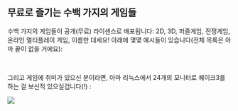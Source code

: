 <?php require("../../entete.php"); ?> <?php require("../../base.php"); ?> <?php require("../../fonctions.php"); ?>

<div id="corps">

<h2>무료로 즐기는 수백 가지의 게임들</h2>

수백 가지의 게임들이 공개(무료) 라이센스로 배포됩니다: 2D, 3D, 퍼즐게임, 전쟁게임, 온라인 멀티플레이 게임, 이름만 대세요! 아래에 몇몇 예시들이 있습니다(전체 목록은 아마 끝이 없을 거에요):

<div id="items">

<?php all_games_from_file (); ?>

<br class="clearboth" />
</div>

그리고 게임에 취미가 있으신 분이라면, 아마 리눅스에서 24개의 모니터로 퀘이크3를 하는 걸 보신적 있으실겁니다(!) :

<a href="Images/quake_24_screens.jpg"><img src="Images/quake_24_screens_thumbnail.jpg" /></a>

</div>


